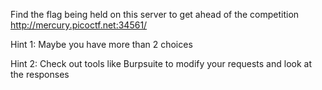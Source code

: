 Find the flag being held on this server to get ahead of the competition http://mercury.picoctf.net:34561/

Hint 1: Maybe you have more than 2 choices

Hint 2: Check out tools like Burpsuite to modify your requests and look at the responses
